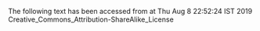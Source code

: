 The following text has been accessed from at Thu Aug 8 22:52:24 IST 2019
Creative_Commons_Attribution-ShareAlike_License
